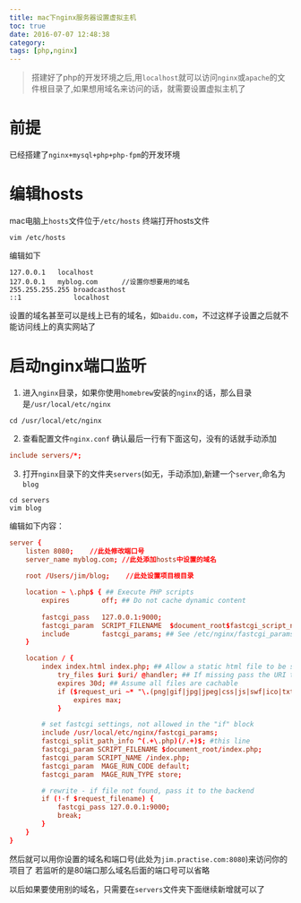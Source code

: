 ```yaml
---
title: mac下nginx服务器设置虚拟主机
toc: true
date: 2016-07-07 12:48:38
category: 
tags: [php,nginx]
---
```


>搭建好了php的开发环境之后,用`localhost`就可以访问`nginx`或`apache`的文件根目录了,如果想用域名来访问的话，就需要设置虚拟主机了

# 前提
 已经搭建了`nginx+mysql+php+php-fpm`的开发环境

# 编辑hosts
mac电脑上`hosts`文件位于`/etc/hosts`
终端打开hosts文件

``` shell
vim /etc/hosts
```

<!--more-->

编辑如下

```
127.0.0.1   localhost
127.0.0.1   myblog.com      //设置你想要用的域名
255.255.255.255 broadcasthost
::1             localhost
```

设置的域名甚至可以是线上已有的域名，如`baidu.com`，不过这样子设置之后就不能访问线上的真实网站了

# 启动nginx端口监听
1. 进入`nginx`目录，如果你使用`homebrew`安装的`nginx`的话，那么目录是`/usr/local/etc/nginx`

``` shell
cd /usr/local/etc/nginx
```

2. 查看配置文件`nginx.conf`
确认最后一行有下面这句，没有的话就手动添加

``` conf
include servers/*;
```

3. 打开`nginx`目录下的文件夹`servers`(如无，手动添加),新建一个`server`,命名为`blog`

``` shell
cd servers
vim blog
```
编辑如下内容：
```conf
server {
    listen 8080;    //此处修改端口号
    server_name myblog.com; //此处添加hosts中设置的域名
    
    root /Users/jim/blog;    //此处设置项目根目录

    location ~ \.php$ { ## Execute PHP scripts
        expires        off; ## Do not cache dynamic content
        
        fastcgi_pass   127.0.0.1:9000;
        fastcgi_param  SCRIPT_FILENAME  $document_root$fastcgi_script_name;
        include        fastcgi_params; ## See /etc/nginx/fastcgi_params
    }

    location / {
        index index.html index.php; ## Allow a static html file to be shown first
            try_files $uri $uri/ @handler; ## If missing pass the URI to Magento's front handler
            expires 30d; ## Assume all files are cachable
            if ($request_uri ~* "\.(png|gif|jpg|jpeg|css|js|swf|ico|txt|xml|bmp|pdf|doc|docx|ppt|pptx|zip)$") {
                expires max;
            }

        # set fastcgi settings, not allowed in the "if" block
        include /usr/local/etc/nginx/fastcgi_params;
        fastcgi_split_path_info ^(.+\.php)(/.+)$; #this line
        fastcgi_param SCRIPT_FILENAME $document_root/index.php;
        fastcgi_param SCRIPT_NAME /index.php;
        fastcgi_param  MAGE_RUN_CODE default;
        fastcgi_param  MAGE_RUN_TYPE store;

        # rewrite - if file not found, pass it to the backend
        if (!-f $request_filename) {
            fastcgi_pass 127.0.0.1:9000;
            break;
        }
    }
}
```

然后就可以用你设置的域名和端口号(此处为`jim.practise.com:8080`)来访问你的项目了
若监听的是80端口那么域名后面的端口号可以省略

以后如果要使用别的域名，只需要在`servers`文件夹下面继续新增就可以了

